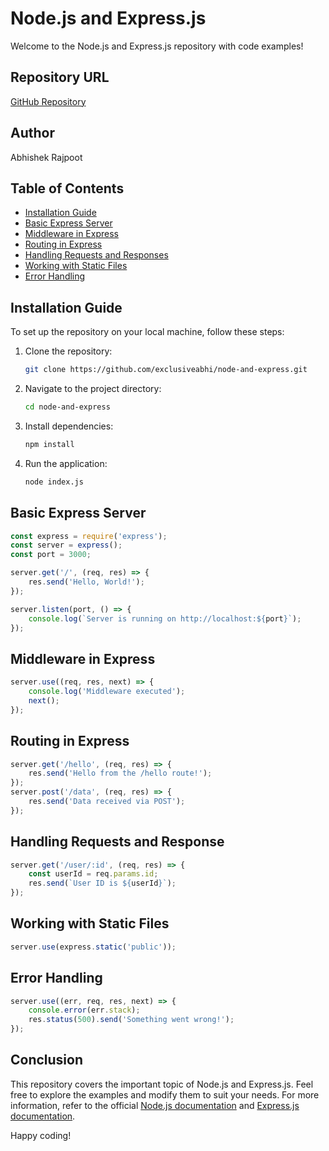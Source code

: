 # Node.js and Express.js

Welcome to the Node.js and Express.js repository with code examples!

## Repository URL
[GitHub Repository](https://github.com/exclusiveabhi/node-and-express.git)

## Author
Abhishek Rajpoot

## Table of Contents
- [Installation Guide](#installation-guide)
- [Basic Express Server](#basic-express-server)
- [Middleware in Express](#middleware-in-express)
- [Routing in Express](#routing-in-express)
- [Handling Requests and Responses](#handling-requests-and-responses)
- [Working with Static Files](#working-with-static-files)
- [Error Handling](#error-handling)

## Installation Guide

To set up the repository on your local machine, follow these steps:

1. Clone the repository:
    ```sh
    git clone https://github.com/exclusiveabhi/node-and-express.git
    ```

2. Navigate to the project directory:
    ```sh
    cd node-and-express
    ```

3. Install dependencies:
    ```sh
    npm install
    ```

4. Run the application:
    ```sh
    node index.js
    ```

## Basic Express Server

```javascript
const express = require('express');
const server = express();
const port = 3000;

server.get('/', (req, res) => {
    res.send('Hello, World!');
});

server.listen(port, () => {
    console.log(`Server is running on http://localhost:${port}`);
});
```

## Middleware in Express

```javascript
server.use((req, res, next) => {
    console.log('Middleware executed');
    next();
});
```

## Routing in Express

```javascript
server.get('/hello', (req, res) => {
    res.send('Hello from the /hello route!');
});
server.post('/data', (req, res) => {
    res.send('Data received via POST');
});
```

## Handling Requests and Response

```javascript
server.get('/user/:id', (req, res) => {
    const userId = req.params.id;
    res.send(`User ID is ${userId}`);
});
```

## Working with Static Files

```javascript
server.use(express.static('public'));
```

## Error Handling

```javascript
server.use((err, req, res, next) => {
    console.error(err.stack);
    res.status(500).send('Something went wrong!');
});
```

## Conclusion

This repository covers the important topic of Node.js and Express.js. Feel free to explore the examples and modify them to suit your needs. For more information, refer to the official [Node.js documentation](https://nodejs.org/en) and [Express.js documentation](https://expressjs.com/).

Happy coding!